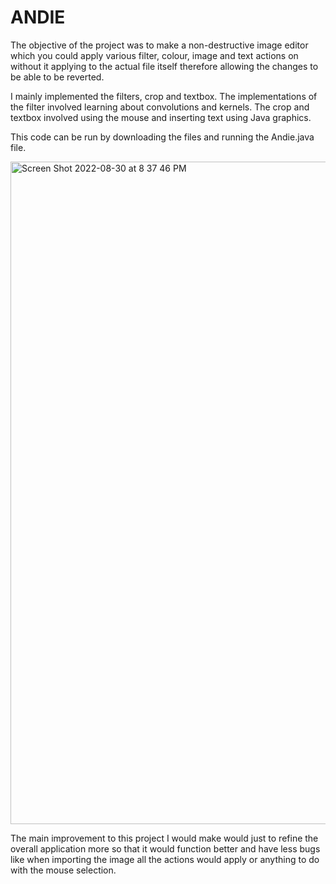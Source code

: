# ANDIE

The objective of the project was to make a non-destructive image editor which you could apply various filter, colour, image and text actions on without it applying to the actual file itself therefore allowing the changes to be able to be reverted.

I mainly implemented the filters, crop and textbox. The implementations of the filter involved learning about convolutions and kernels. The crop and textbox involved using the mouse and inserting text using Java graphics.

This code can be run by downloading the files and running the Andie.java file.

<img width="1060" alt="Screen Shot 2022-08-30 at 8 37 46 PM" src="https://user-images.githubusercontent.com/31984374/187390601-d225351f-5665-4c08-ae05-6094cc5626f4.png">

The main improvement to this project I would make would just to refine the overall application more so that it would function better and have less bugs like when importing the image all the actions would apply or anything to do with the mouse selection.



